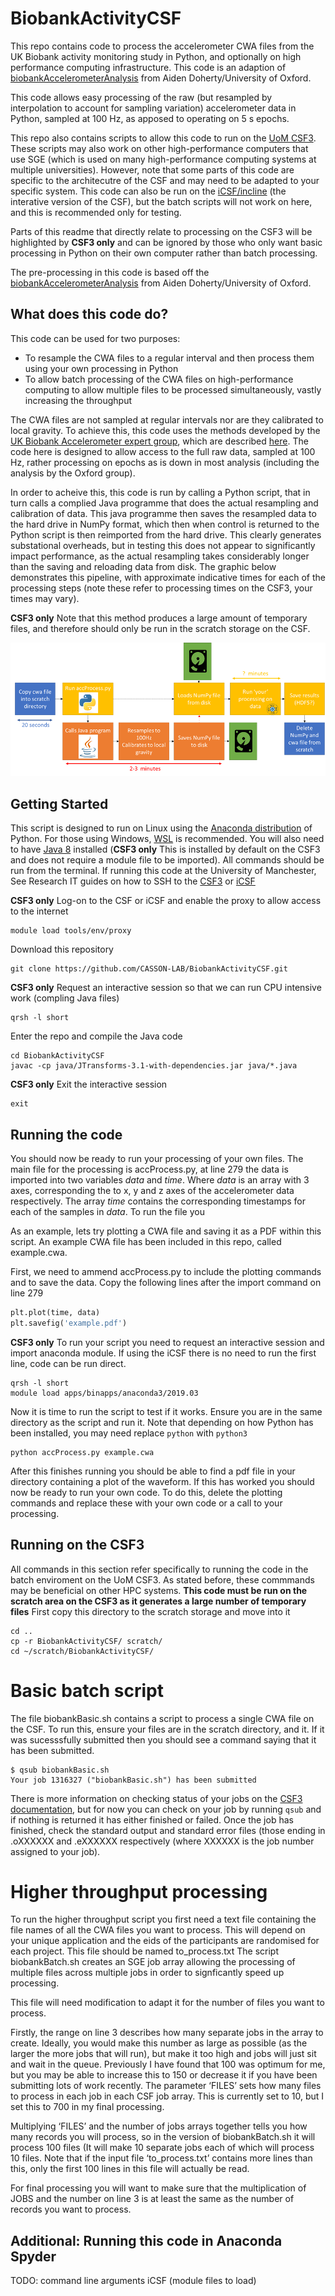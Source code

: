 # BiobankActivityCSF
This repo contains code to process the accelerometer CWA files from the UK Biobank activity monitoring study in Python, and optionally on high performance computing infrastructure. This code is an adaption of [biobankAccelerometerAnalysis](https://github.com/activityMonitoring/biobankAccelerometerAnalysis) from Aiden Doherty/University of Oxford.

This code allows easy processing of the raw (but resampled by interpolation to account for sampling variation) accelerometer data in Python, sampled at 100 Hz, as apposed to operating on 5 s epochs.

This repo also contains scripts to allow this code to run on the [UoM CSF3](http://ri.itservices.manchester.ac.uk/csf3/). These scripts may also work on other high-performance computers that use SGE (which is used on many high-performance computing systems at multiple universities). However, note that some parts of this code are specific to the architecutre of the CSF and may need to be adapted to your specific system. This code can also be run on the [iCSF/incline](http://ri.itservices.manchester.ac.uk/icsf/) (the interative version of the CSF), but the batch scripts will not work on here, and this is recommended only for testing. 

Parts of this readme that directly relate to processing on the CSF3 will be highlighted by **CSF3 only** and can be ignored by those who only want basic processing in Python on their own computer rather than batch processing.

The pre-processing in this code is based off the [biobankAccelerometerAnalysis](https://github.com/activityMonitoring/biobankAccelerometerAnalysis) from Aiden Doherty/University of Oxford.

## What does this code do?
This code can be used for two purposes:
 
 - To resample the CWA files to a regular interval and then process them using your own processing in Python
 - To allow batch processing of the CWA files on high-performance computing to allow multiple files to be processed simultaneously, vastly increasing the throughput
 
The CWA files are not sampled at regular intervals nor are they calibrated to local gravity. To achieve this, this code uses the methods developed by the [UK Biobank Accelerometer expert group](https://github.com/activityMonitoring/biobankAccelerometerAnalysis), which are described [here](https://journals.plos.org/plosone/article?id=10.1371/journal.pone.0169649). The code here is designed to allow access to the full raw data, sampled at 100 Hz, rather processing on epochs as is down in most analysis (including the analysis by the Oxford group).

In order to acheive this, this code is run by calling a Python script, that in turn calls a complied Java programme that does the actual resampling and calibration of data. This java programme then saves the resampled data to the hard drive in NumPy format, which then when control is returned to the Python script is then reimported from the hard drive. This clearly generates substational overheads, but in testing this does not appear to significantly impact performance, as the actual resampling takes considerably longer than the saving and reloading data from disk. The graphic below demonstrates this pipeline, with approximate indicative times for each of the processing steps (note these refer to processing times on the CSF3, your times may vary).

**CSF3 only** Note that this method produces a large amount of temporary files, and therefore should only be run in the scratch storage on the CSF. 

![Data processing pipeline overview](biobank_processing.png)


## Getting Started
This script is designed to run on Linux using the [Anaconda distribution](https://www.anaconda.com/products/individual) of Python. For those using Windows, [WSL](https://docs.microsoft.com/en-us/windows/wsl/install-win10) is recommended. You will also need to have [Java 8](https://www.oracle.com/java/technologies/javase/javase-jdk8-downloads.html) installed (**CSF3 only** This is installed by default on the CSF3 and does not require a module file to be imported). All commands should be run from the terminal. 
If running this code at the University of Manchester, See Research IT guides on how to SSH to the [CSF3](http://ri.itservices.manchester.ac.uk/csf3/getting-started/connecting/) or [iCSF](http://ri.itservices.manchester.ac.uk/icsf/getting-started-on-icsf/connecting-to-incline/)

**CSF3 only** Log-on to the CSF or iCSF and enable the proxy to allow access to the internet

```
module load tools/env/proxy
```

Download this repository

```
git clone https://github.com/CASSON-LAB/BiobankActivityCSF.git
```

**CSF3 only** Request an interactive session so that we can run CPU intensive work (compling Java files)

```
qrsh -l short
```

Enter the repo and compile the Java code

```
cd BiobankActivityCSF
javac -cp java/JTransforms-3.1-with-dependencies.jar java/*.java
```

**CSF3 only** Exit the interactive session

```
exit
```

## Running the code
You should now be ready to run your processing of your own files.
The main file for the processing is accProcess.py, at line 279 the data is imported into two variables *data* and *time*. Where *data* is an array with 3 axes, corresponding the to x, y and z axes of the accelerometer data respectively. The array *time* contains the corresponding timestamps for each of the samples in *data*.
To run the file you 

As an example, lets try plotting a CWA file and saving it as a PDF within this script. An example CWA file has been included in this repo, called example.cwa.

First, we need to ammend accProcess.py to include the plotting commands and to save the data. Copy the following lines after the import command on line 279

```python
plt.plot(time, data)
plt.savefig('example.pdf')
```

**CSF3 only** To run your script you need to request an interactive session and import anaconda module. If using the iCSF there is no need to run the first line, code can be run direct.

```
qrsh -l short
module load apps/binapps/anaconda3/2019.03
```

Now it is time to run the script to test if it works. Ensure you are in the same directory as the script and run it. Note that depending on how Python has been installed, you may need replace `python` with `python3`

```
python accProcess.py example.cwa
```

After this finishes running you should be able to find a pdf file in your directory containing a plot of the waveform.
If this has worked you should now be ready to run your own code. To do this, delete the plotting commands and replace these with your own code or a call to your processing.


## Running on the CSF3
All commands in this section refer specifically to running the code in the batch enviroment on the UoM CSF3. As stated before, these commmands may be beneficial on other HPC systems.
**This code must be run on the scratch area on the CSF3 as it generates a large number of temporary files**
First copy this directory to the scratch storage and move into it

```
cd ..
cp -r BiobankActivityCSF/ scratch/
cd ~/scratch/BiobankActivityCSF/
```

# Basic batch script
The file biobankBasic.sh contains a script to process a single CWA file on the CSF. To run this, ensure your files are in the scratch directory, and it. If it was sucesssfully submitted then you should see a command saying that it has been submitted.

```
$ qsub biobankBasic.sh
Your job 1316327 ("biobankBasic.sh") has been submitted
```

There is more information on checking status of your jobs on the [CSF3 documentation](http://ri.itservices.manchester.ac.uk/csf3/getting-started/connecting/), but for now you can check on your job by running `qsub` and if nothing is returned it has either finished or failed. Once the job has finished, check the standard output and standard error files (those ending in .oXXXXXX and .eXXXXXX respectively (where XXXXXX is the job number assigned to your job).

# Higher throughput processing
To run the higher throughput script you first need a text file containing the file names of all the CWA files you want to process. This will depend on your unique application and the eids of the participants are randomised for each project. This file should be named to_process.txt
The script biobankBatch.sh creates an SGE job array allowing the processing of multiple files across multiple jobs in order to signficantly speed up processing.

This file will need modification to adapt it for the number of files you want to process.

Firstly, the range on line 3 describes how many separate jobs in the array to create. Ideally, you would make this number as large as possible (as the larger the more jobs that will run), but make it too high and jobs will just sit and wait in the queue. Previously I have found that 100 was optimum for me, but you may be able to increase this to 150 or decrease it if you have been submitting lots of work recently.
The parameter ‘FILES’ sets how many files to process in each job in each CSF job array. This is currently set to 10, but I set this to 700 in my final processing.

Multiplying ‘FILES’ and the number of jobs arrays together tells you how many records you will process, so in the version of biobankBatch.sh it will process 100 files (It will make 10 separate jobs each of which will process 10 files. Note that if the input file ‘to_process.txt’ contains more lines than this, only the first 100 lines in this file will actually be read.

For final processing you will want to make sure that the multiplication of JOBS and the number on line 3 is at least the same as the number of records you want to process. 


## Additional: Running this code in Anaconda Spyder
TODO: command line arguments
iCSF (module files to load)


